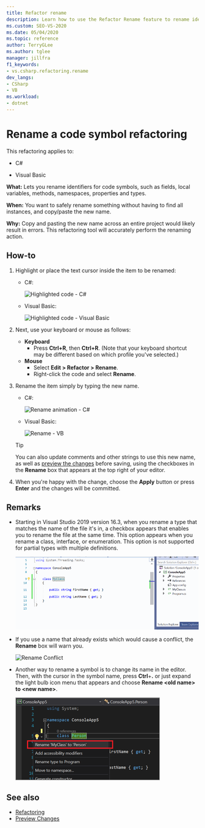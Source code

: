 ```yaml
---
title: Refactor rename
description: Learn how to use the Refactor Rename feature to rename identifiers for code symbols, such as fields, local variables, methods, namespaces, properties and types.
ms.custom: SEO-VS-2020
ms.date: 05/04/2020
ms.topic: reference
author: TerryGLee
ms.author: tglee
manager: jillfra
f1_keywords:
- vs.csharp.refactoring.rename
dev_langs:
- CSharp
- VB
ms.workload:
- dotnet
---
```

# Rename a code symbol refactoring

This refactoring applies to:

- C#

- Visual Basic

**What:** Lets you rename identifiers for code symbols, such as fields, local variables, methods, namespaces, properties and types.

**When:** You want to safely rename something without having to find all instances, and copy/paste the new name.

**Why:** Copy and pasting the new name across an entire project would likely result in errors. This refactoring tool will accurately perform the renaming action.

## How-to

1. Highlight or place the text cursor inside the item to be renamed:

   - C#:

       ![Highlighted code - C#](media/rename-highlight-cs.png)

   - Visual Basic:

       ![Highlighted code - Visual Basic](media/rename-highlight-vb.png)

2. Next, use your keyboard or mouse as follows:

   - **Keyboard**
      - Press **Ctrl+R**, then **Ctrl+R**. (Note that your keyboard shortcut may be different based on which profile you've selected.)
   - **Mouse**
      - Select **Edit > Refactor > Rename**.
      - Right-click the code and select **Rename**.

3. Rename the item simply by typing the new name.

   - C#:

      ![Rename animation - C#](media/rename-animated-cs.gif)

   - Visual Basic:

      ![Rename - VB](media/rename-rename-vb.png)

   > [!TIP]
   > You can also update comments and other strings to use this new name, as well as [preview the changes](../../ide/preview-changes.md) before saving, using the checkboxes in the **Rename** box that appears at the top right of your editor.

4. When you're happy with the change, choose the **Apply** button or press **Enter** and the changes will be committed.

## Remarks

- Starting in Visual Studio 2019 version 16.3, when you rename a type that matches the name of the file it's in, a checkbox appears that enables you to rename the file at the same time. This option appears when you rename a class, interface, or enumeration. This option is not supported for partial types with multiple definitions.

   ![Rename animation with file - C#](media/rename-with-file-animated-cs.gif)

- If you use a name that already exists which would cause a conflict, the **Rename** box will warn you.

   ![Rename Conflict](media/rename-conflict-cs.png)

- Another way to rename a symbol is to change its name in the editor. Then, with the cursor in the symbol name, press **Ctrl**+**.** or just expand the light bulb icon menu that appears and choose **Rename \<old name> to \<new name>**.

   ![Rename in the editor](media/rename-with-editor-cs.png)

## See also

- [Refactoring](../refactoring-in-visual-studio.md)
- [Preview Changes](../../ide/preview-changes.md)

